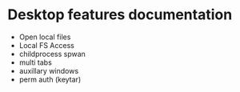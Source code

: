 # Desktop features documentation

- Open local files
- Local FS Access
- childprocess spwan
- multi tabs
- auxillary windows
- perm auth (keytar)
